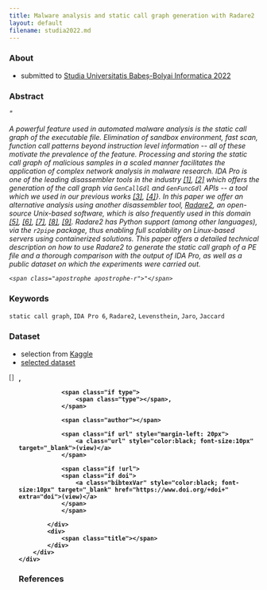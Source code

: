 ```yaml
---
title: Malware analysis and static call graph generation with Radare2
layout: default
filename: studia2022.md
---
```


<link rel="stylesheet" href="../../style.css" />

<script type="text/javascript" src="https://cdn.jsdelivr.net/gh/pcooksey/bibtex-js@1.0.0/src/bibtex_js.min.js"></script>

<link rel="stylesheet" href="https://maxcdn.bootstrapcdn.com/bootstrap/4.0.0/css/bootstrap.min.css" integrity="sha384-Gn5384xqQ1aoWXA+058RXPxPg6fy4IWvTNh0E263XmFcJlSAwiGgFAW/dAiS6JXm" crossorigin="anonymous">
<script src="https://maxcdn.bootstrapcdn.com/bootstrap/4.0.0/js/bootstrap.min.js" integrity="sha384-JZR6Spejh4U02d8jOt6vLEHfe/JQGiRRSQQxSfFWpi1MquVdAyjUar5+76PVCmYl" crossorigin="anonymous"></script>

### About

* submitted to <a href="http://www.cs.ubbcluj.ro/~studia-i/journal/journal" target="blank">Studia Universitatis Babeș-Bolyai Informatica 2022</a>

### Abstract

<div class="inner" style="font-style: italic">
    <span class="apostrophe apostrophe-l">"</span>

A powerful feature used in automated malware analysis is the static call graph of the executable file. 
Elimination of sandbox environment, fast scan, function call patterns beyond instruction level information -- 
all of these motivate the prevalence of the feature. Processing and storing the static call graph of 
malicious samples in a scaled manner facilitates the application of complex network analysis in malware research. 
IDA Pro is one of the leading disassembler tools in the industry <a href="#cite_1"><span class="cite">[1]</span></a>, <a href="#cite_2"><span class="cite">[2]</span></a> which offers the generation 
of the call graph via `GenCallGdl` and `GenFuncGdl` APIs -- a tool which we used in our 
previous works <a href="#cite_3"><span class="cite">[3]</span></a>, <a href="#cite_4"><span class="cite">[4]</span></a>}.
In this paper we offer an alternative analysis using another disassembler tool, <a href="https://github.com/radareorg/radare2" target="_blank">Radare2</a>, 
an open-source Unix-based software, which is also frequently used in this 
domain 
<a href="#cite_5"><span class="cite">[5]</span></a>,
<a href="#cite_6"><span class="cite">[6]</span></a>, 
<a href="#cite_7"><span class="cite">[7]</span></a>, 
<a href="#cite_8"><span class="cite">[8]</span></a>, 
<a href="#cite_9"><span class="cite">[9]</span></a>. 
Radare2 has Python support (among other languages), via the `r2pipe` package, thus enabling 
full scalability on Linux-based servers using containerized solutions. 
This paper offers a detailed technical description on how to use Radare2 to generate 
the static call graph of a PE file and a thorough comparison with 
the output of IDA Pro, as well as a public dataset on which the experiments were carried out.

    <span class="apostrophe apostrophe-r">"</span>
</div>

### Keywords

<div class="inner" style="padding-bottom: 0"></div>

`static call graph`<span class="apostrophe">,</span>
`IDA Pro 6`<span class="apostrophe">,</span>
`Radare2`<span class="apostrophe">,</span>
`Levensthein`<span class="apostrophe">,</span>
`Jaro`<span class="apostrophe">,</span>
`Jaccard`

<div class="inner" style="padding-top: 0"></div>

### Dataset

* selection from <a href="https://www.kaggle.com/competitions/malware-detection/data" target="_black">Kaggle</a>
* <a href="./studia2022_md5s.txt" target="_blank">selected dataset</a>


<bibtex src="studia2022.bib"></bibtex>

<div class="bibtex_template"> 
    <div style="display: flex; margin-bottom: 5px">
        <div style="margin-right: 10px; font-family: consolas">
            [<span class="bibtexVar" extra="BIBTEXKEY" id="cite_+BIBTEXKEY+"><span class="bibtexkey"></span></span>]
        </div>
        <div>
            <div style="font-weight: bold;">
                <span class="if year">
                    <span class="year"></span>, 
                </span>
                
                <span class="if type">
                    <span class="type"></span>,
                </span>
                
                <span class="author"></span>

                <span class="if url" style="margin-left: 20px">
                    <a class="url" style="color:black; font-size:10px" target="_blank">(view)</a>
                </span>
                
                <span class="if !url"> 
                <span class="if doi">
                    <a class="bibtexVar" style="color:black; font-size:10px" target="_blank" href="https://www.doi.org/+doi+" extra="doi">(view)</a>
                </span>
                </span>
                
            </div>
            <div>
                <span class="title"></span>
            </div>
        </div>
    </div>
</div>

### References

<div class="inner" style="max-height: 500px; overflow: auto">
    <div id="bibtex_display"></div>
</div>